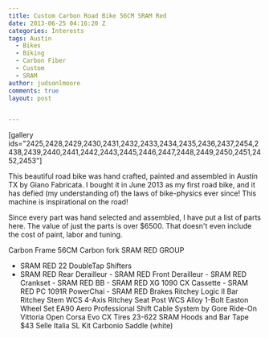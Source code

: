 ```yaml
---
title: Custom Carbon Road Bike 56CM SRAM Red
date: 2013-06-25 04:16:20 Z
categories: Interests
tags: Austin
  - Bikes
  - Biking
  - Carbon Fiber
  - Custom
  - SRAM
author: judsonlmoore
comments: true
layout: post


---
```


[gallery ids="2425,2428,2429,2430,2431,2432,2433,2434,2435,2436,2437,2454,2438,2439,2440,2441,2442,2443,2445,2446,2447,2448,2449,2450,2451,2452,2453"]

This beautiful road bike was hand crafted, painted and assembled in Austin TX by Giano Fabricata. I bought it in June 2013 as my first road bike, and it has defied (my understanding of) the laws of bike-physics ever since! This machine is inspirational on the road!

Since every part was hand selected and assembled, I have put a list of parts here. The value of just the parts is over \$6500. That doesn't even include the cost of paint, labor and tuning.

Carbon Frame 56CM
Carbon fork
SRAM RED GROUP

- SRAM RED 22 DoubleTap Shifters
- SRAM RED Rear Derailleur
  - SRAM RED Front Derailleur
  - SRAM RED Crankset
  - SRAM RED BB
  - SRAM RED XG 1090 CX Cassette
  - SRAM RED PC 1091R PowerChai
  - SRAM RED Brakes
  Ritchey Logic II Bar
  Ritchey Stem WCS 4-Axis
  Ritchey Seat Post WCS Alloy 1-Bolt
  Easton Wheel Set EA90 Aero
  Professional Shift Cable System by Gore Ride-On
  Vittoria Open Corsa Evo CX Tires 23-622
  SRAM Hoods and Bar Tape \$43 Selle Italia SL Kit Carbonio Saddle (white)

